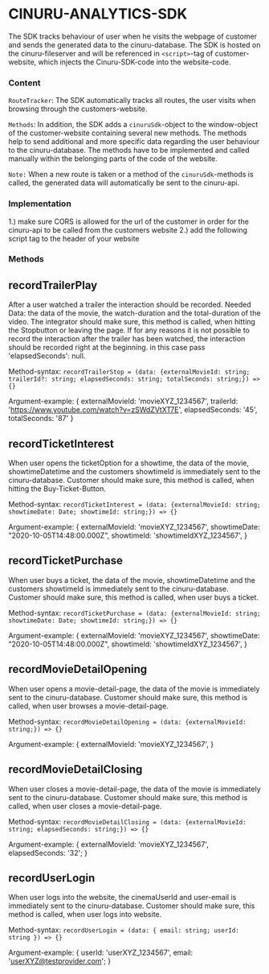 # CINURU-ANALYTICS-SDK

The SDK tracks behaviour of user when he visits the webpage of customer and sends the generated data to the cinuru-database. The SDK is hosted on the cinuru-fileserver and will be referenced in `<script>`-tag of customer-website, which injects the Cinuru-SDK-code into the website-code.

### Content

`RouteTracker`:
The SDK automatically tracks all routes, the user visits when browsing through the customers-website.

`Methods`:
In addition, the SDK adds a `cinuruSdk`-object to the window-object of the customer-website containing several new methods. The methods help to send additional and more specific data regarding the user behaviour to the cinuru-database. The methods have to be implemented and called manually within the belonging parts of the code of the website.

`Note:` When a new route is taken or a method of the `cinuruSdk`-methods is called, the generated data will automatically be sent to the cinuru-api.

### Implementation

1.) make sure CORS is allowed for the url of the customer in order for the cinuru-api to be called from the customers website
2.) add the following script tag to the header of your website

<script src='http://static.cinuru.com/public/website-sdk/sdk.js'></script>

### Methods

## recordTrailerPlay

After a user watched a trailer the interaction should be recorded. Needed Data: the data of the movie, the watch-duration and the total-duration of the video. The integrator should make sure, this method is called, when hitting the Stopbutton or leaving the page. If for any reasons it is not possible to record the interaction after the trailer has been watched, the interaction should be recorded right at the beginning. in this case pass 'elapsedSeconds': null.

Method-syntax:
`recordTrailerStop = (data: {externalMovieId: string; trailerId?: string; elapsedSeconds: string; totalSeconds: string;}) => {}`

Argument-example:
{
externalMovieId: 'movieXYZ_1234567',
trailerId: 'https://www.youtube.com/watch?v=zSWdZVtXT7E',
elapsedSeconds: '45',
totalSeconds: '87'
}

## recordTicketInterest

When user opens the ticketOption for a showtime, the data of the movie, showtimeDatetime and the customers showtimeId is immediately sent to the cinuru-database. Customer should make sure, this method is called, when hitting the Buy-Ticket-Button.

Method-syntax:
`recordTicketInterest = (data: {externalMovieId: string; showtimeDate: Date; showtimeId: string;}) => {}`

Argument-example:
{
externalMovieId: 'movieXYZ_1234567',
showtimeDate: "2020-10-05T14:48:00.000Z",
showtimeId: 'showtimeIdXYZ_1234567',
}

## recordTicketPurchase

When user buys a ticket, the data of the movie, showtimeDatetime and the customers showtimeId is immediately sent to the cinuru-database. Customer should make sure, this method is called, when user buys a ticket.

Method-syntax:
`recordTicketPurchase = (data: {externalMovieId: string; showtimeDate: Date; showtimeId: string;}) => {}`

Argument-example:
{
externalMovieId: 'movieXYZ_1234567',
showtimeDate: "2020-10-05T14:48:00.000Z",
showtimeId: 'showtimeIdXYZ_1234567',
}

## recordMovieDetailOpening

When user opens a movie-detail-page, the data of the movie is immediately sent to the cinuru-database. Customer should make sure, this method is called, when user browses a movie-detail-page.

Method-syntax:
`recordMovieDetailOpening = (data: {externalMovieId: string;}) => {}`

Argument-example:
{
externalMovieId: 'movieXYZ_1234567',
}

## recordMovieDetailClosing

When user closes a movie-detail-page, the data of the movie is immediately sent to the cinuru-database. Customer should make sure, this method is called, when user closes a movie-detail-page.

Method-syntax:
`recordMovieDetailClosing = (data: {externalMovieId: string; elapsedSeconds: string;}) => {}`

Argument-example:
{
externalMovieId: 'movieXYZ_1234567',
elapsedSeconds: '32';
}

## recordUserLogin

When user logs into the website, the cinemaUserId and user-email is immediately sent to the cinuru-database. Customer should make sure, this method is called, when user logs into website.

Method-syntax:
`recordUserLogin = (data: { email: string; userId: string }) => {}`

Argument-example:
{
userId: 'userXYZ_1234567',
email: 'userXYZ@testprovider.com';
}

